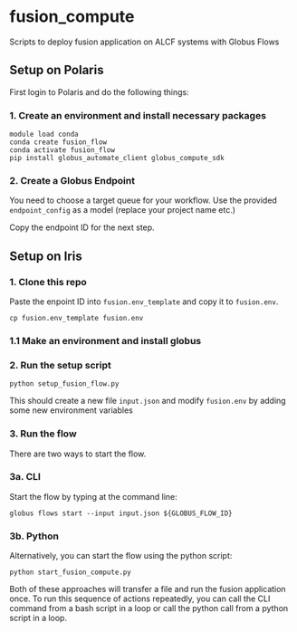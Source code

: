 # fusion_compute
Scripts to deploy fusion application on ALCF systems with Globus Flows

## Setup on Polaris
First login to Polaris and do the following things:
### 1. Create an environment and install necessary packages
```
module load conda
conda create fusion_flow
conda activate fusion_flow
pip install globus_automate_client globus_compute_sdk
```
### 2. Create a Globus Endpoint
You need to choose a target queue for your workflow.  Use the provided `endpoint_config` as a model (replace your project name etc.)

Copy the endpoint ID for the next step.

## Setup on Iris
### 1. Clone this repo
Paste the enpoint ID into `fusion.env_template` and copy it to `fusion.env`.

```
cp fusion.env_template fusion.env
```
### 1.1 Make an environment and install globus
### 2. Run the setup script
```
python setup_fusion_flow.py
```

This should create a new file `input.json` and modify `fusion.env` by adding some new environment variables
### 3. Run the flow
There are two ways to start the flow.
### 3a. CLI
Start the flow by typing at the command line:
```
globus flows start --input input.json ${GLOBUS_FLOW_ID}
```
### 3b. Python
Alternatively, you can start the flow using the python script:
```
python start_fusion_compute.py
```

Both of these approaches will transfer a file and run the fusion application once.  To run this sequence of actions repeatedly, you can call the CLI command from a bash script in a loop or call the python call from a python script in a loop.
